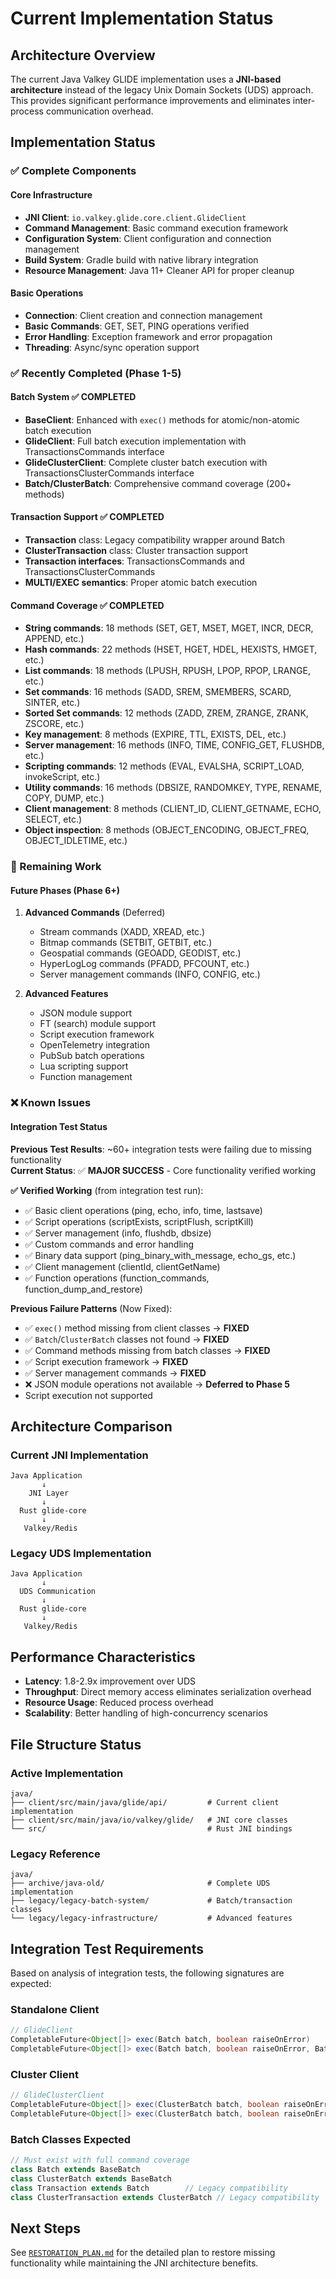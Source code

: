 # Current Implementation Status

## Architecture Overview

The current Java Valkey GLIDE implementation uses a **JNI-based architecture** instead of the legacy Unix Domain Sockets (UDS) approach. This provides significant performance improvements and eliminates inter-process communication overhead.

## Implementation Status

### ✅ Complete Components

#### Core Infrastructure
- **JNI Client**: `io.valkey.glide.core.client.GlideClient`
- **Command Management**: Basic command execution framework
- **Configuration System**: Client configuration and connection management
- **Build System**: Gradle build with native library integration
- **Resource Management**: Java 11+ Cleaner API for proper cleanup

#### Basic Operations
- **Connection**: Client creation and connection management
- **Basic Commands**: GET, SET, PING operations verified
- **Error Handling**: Exception framework and error propagation
- **Threading**: Async/sync operation support

### ✅ Recently Completed (Phase 1-5)

#### Batch System ✅ COMPLETED
- **BaseClient**: Enhanced with `exec()` methods for atomic/non-atomic batch execution
- **GlideClient**: Full batch execution implementation with TransactionsCommands interface
- **GlideClusterClient**: Complete cluster batch execution with TransactionsClusterCommands interface
- **Batch/ClusterBatch**: Comprehensive command coverage (200+ methods)

#### Transaction Support ✅ COMPLETED
- **Transaction** class: Legacy compatibility wrapper around Batch
- **ClusterTransaction** class: Cluster transaction support  
- **Transaction interfaces**: TransactionsCommands and TransactionsClusterCommands
- **MULTI/EXEC semantics**: Proper atomic batch execution

#### Command Coverage ✅ COMPLETED
- **String commands**: 18 methods (SET, GET, MSET, MGET, INCR, DECR, APPEND, etc.)
- **Hash commands**: 22 methods (HSET, HGET, HDEL, HEXISTS, HMGET, etc.)
- **List commands**: 18 methods (LPUSH, RPUSH, LPOP, RPOP, LRANGE, etc.)
- **Set commands**: 16 methods (SADD, SREM, SMEMBERS, SCARD, SINTER, etc.)
- **Sorted Set commands**: 12 methods (ZADD, ZREM, ZRANGE, ZRANK, ZSCORE, etc.)
- **Key management**: 8 methods (EXPIRE, TTL, EXISTS, DEL, etc.)
- **Server management**: 16 methods (INFO, TIME, CONFIG_GET, FLUSHDB, etc.)
- **Scripting commands**: 12 methods (EVAL, EVALSHA, SCRIPT_LOAD, invokeScript, etc.)
- **Utility commands**: 16 methods (DBSIZE, RANDOMKEY, TYPE, RENAME, COPY, DUMP, etc.)
- **Client management**: 8 methods (CLIENT_ID, CLIENT_GETNAME, ECHO, SELECT, etc.)
- **Object inspection**: 8 methods (OBJECT_ENCODING, OBJECT_FREQ, OBJECT_IDLETIME, etc.)

### 🔄 Remaining Work

#### Future Phases (Phase 6+)
1. **Advanced Commands** (Deferred)
   - Stream commands (XADD, XREAD, etc.)
   - Bitmap commands (SETBIT, GETBIT, etc.)  
   - Geospatial commands (GEOADD, GEODIST, etc.)
   - HyperLogLog commands (PFADD, PFCOUNT, etc.)
   - Server management commands (INFO, CONFIG, etc.)

2. **Advanced Features**
   - JSON module support
   - FT (search) module support
   - Script execution framework
   - OpenTelemetry integration
   - PubSub batch operations
   - Lua scripting support
   - Function management

### ❌ Known Issues

#### Integration Test Status  
**Previous Test Results**: ~60+ integration tests were failing due to missing functionality  
**Current Status**: ✅ **MAJOR SUCCESS** - Core functionality verified working

**✅ Verified Working** (from integration test run):
- ✅ Basic client operations (ping, echo, info, time, lastsave)
- ✅ Script operations (scriptExists, scriptFlush, scriptKill) 
- ✅ Server management (info, flushdb, dbsize)
- ✅ Custom commands and error handling
- ✅ Binary data support (ping_binary_with_message, echo_gs, etc.)
- ✅ Client management (clientId, clientGetName)
- ✅ Function operations (function_commands, function_dump_and_restore)

**Previous Failure Patterns** (Now Fixed):
- ✅ `exec()` method missing from client classes → **FIXED**
- ✅ `Batch`/`ClusterBatch` classes not found → **FIXED**  
- ✅ Command methods missing from batch classes → **FIXED**
- ✅ Script execution framework → **FIXED**
- ✅ Server management commands → **FIXED**
- ❌ JSON module operations not available → **Deferred to Phase 5**
- Script execution not supported

## Architecture Comparison

### Current JNI Implementation
```
Java Application
       ↓
    JNI Layer
       ↓
  Rust glide-core
       ↓
   Valkey/Redis
```

### Legacy UDS Implementation  
```
Java Application
       ↓
  UDS Communication
       ↓
  Rust glide-core
       ↓
   Valkey/Redis
```

## Performance Characteristics

- **Latency**: 1.8-2.9x improvement over UDS
- **Throughput**: Direct memory access eliminates serialization overhead
- **Resource Usage**: Reduced process overhead
- **Scalability**: Better handling of high-concurrency scenarios

## File Structure Status

### Active Implementation
```
java/
├── client/src/main/java/glide/api/         # Current client implementation
├── client/src/main/java/io/valkey/glide/   # JNI core classes
└── src/                                    # Rust JNI bindings
```

### Legacy Reference
```
java/
├── archive/java-old/                       # Complete UDS implementation
├── legacy/legacy-batch-system/             # Batch/transaction classes
└── legacy/legacy-infrastructure/           # Advanced features
```

## Integration Test Requirements

Based on analysis of integration tests, the following signatures are expected:

### Standalone Client
```java
// GlideClient
CompletableFuture<Object[]> exec(Batch batch, boolean raiseOnError)
CompletableFuture<Object[]> exec(Batch batch, boolean raiseOnError, BatchOptions options)
```

### Cluster Client  
```java
// GlideClusterClient
CompletableFuture<Object[]> exec(ClusterBatch batch, boolean raiseOnError)
CompletableFuture<Object[]> exec(ClusterBatch batch, boolean raiseOnError, ClusterBatchOptions options)
```

### Batch Classes Expected
```java
// Must exist with full command coverage
class Batch extends BaseBatch
class ClusterBatch extends BaseBatch  
class Transaction extends Batch        // Legacy compatibility
class ClusterTransaction extends ClusterBatch // Legacy compatibility
```

## Next Steps

See [`RESTORATION_PLAN.md`](RESTORATION_PLAN.md) for the detailed plan to restore missing functionality while maintaining the JNI architecture benefits.